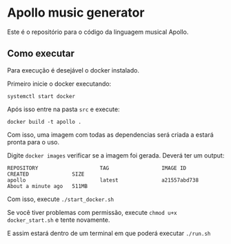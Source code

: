 # Apollo music generator

Este é o repositório para o código da linguagem musical Apollo.

## Como executar
Para execução é desejável o docker instalado.

Primeiro inicie o docker executando:

```systemctl start docker```

Após isso entre na pasta `src` e execute:

```docker build -t apollo .```

Com isso, uma imagem com todas as dependencias será criada a estará pronta para o uso.

Digite `docker images` verificar se a imagem foi gerada. Deverá ter um output:
```
REPOSITORY                    TAG                 IMAGE ID            CREATED              SIZE
apollo                        latest              a21557abd738        About a minute ago   511MB
```

Com isso, execute `./start_docker.sh`

Se você tiver problemas com permissão, execute `chmod u+x docker_start.sh` e tente novamente.

E assim estará dentro de um terminal em que poderá executar `./run.sh`
